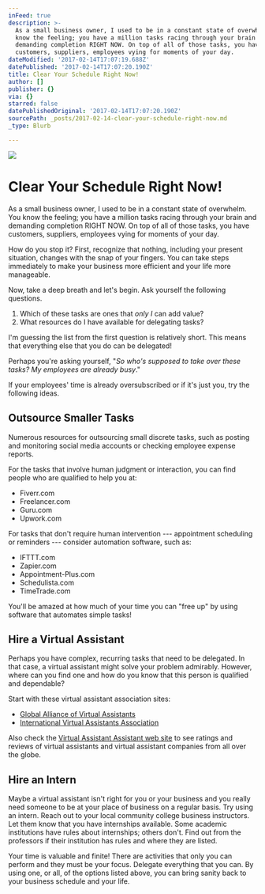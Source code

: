 ```yaml
---
inFeed: true
description: >-
  As a small business owner, I used to be in a constant state of overwhelm. You
  know the feeling; you have a million tasks racing through your brain and
  demanding completion RIGHT NOW. On top of all of those tasks, you have
  customers, suppliers, employees vying for moments of your day.
dateModified: '2017-02-14T17:07:19.688Z'
datePublished: '2017-02-14T17:07:20.190Z'
title: Clear Your Schedule Right Now!
author: []
publisher: {}
via: {}
starred: false
datePublishedOriginal: '2017-02-14T17:07:20.190Z'
sourcePath: _posts/2017-02-14-clear-your-schedule-right-now.md
_type: Blurb

---
```

![](https://the-grid-user-content.s3-us-west-2.amazonaws.com/ac3d4451-cdbe-4b42-89dd-a53bba2e0fd8.png)

# Clear Your Schedule Right Now!

As a small business owner, I used to be in a constant state of overwhelm. You know the feeling; you have a million tasks racing through your brain and demanding completion RIGHT NOW. On top of all of those tasks, you have customers, suppliers, employees vying for moments of your day.

How do you stop it? First, recognize that nothing, including your present situation, changes with the snap of your fingers. You can take steps immediately to make your business more efficient and your life more manageable.

Now, take a deep breath and let's begin. Ask yourself the following questions.

1. Which of these tasks are ones that _only I_ can add value?
2. What resources do I have available for delegating tasks?

I'm guessing the list from the first question is relatively short. This means that everything else that you do can be delegated!

Perhaps you're asking yourself, "_So who's supposed to take over these tasks? My employees are already busy_."

If your employees' time is already oversubscribed or if it's just you, try the following ideas.

## Outsource Smaller Tasks

Numerous resources for outsourcing small discrete tasks, such as posting and monitoring social media accounts or checking employee expense reports.

For the tasks that involve human judgment or interaction, you can find people who are qualified to help you at:

* Fiverr.com
* Freelancer.com
* Guru.com
* Upwork.com

For tasks that don't require human intervention --- appointment scheduling or reminders --- consider automation software, such as:

* IFTTT.com
* Zapier.com
* Appointment-Plus.com
* Schedulista.com
* TimeTrade.com

You'll be amazed at how much of your time you can "free up" by using software that automates simple tasks!

## Hire a Virtual Assistant

Perhaps you have complex, recurring tasks that need to be delegated. In that case, a virtual assistant might solve your problem admirably. However, where can you find one and how do you know that this person is qualified and dependable?

Start with these virtual assistant association sites:

* [Global Alliance of Virtual Assistants][0]
* [International Virtual Assistants Association][1]

Also check the [Virtual Assistant Assistant web site][2] to see ratings and reviews of virtual assistants and virtual assistant companies from all over the globe.

## Hire an Intern

Maybe a virtual assistant isn't right for you or your business and you really need someone to be at your place of business on a regular basis. Try using an intern. Reach out to your local community college business instructors. Let them know that you have internships available. Some academic institutions have rules about internships; others don't. Find out from the professors if their institution has rules and where they are listed.

Your time is valuable and finite! There are activities that only you can perform and they must be your focus. Delegate everything that you can. By using one, or all, of the options listed above, you can bring sanity back to your business schedule and your life. 

[0]: http://globalava.org/need-a-va/ "Need A VA"
[1]: http://ivaa.org/submit-rfp/ "Submit An RFP"
[2]: https://www.virtualassistantassistant.com/virtual-assistant-reviews-ratings "Reviews & Ratings"